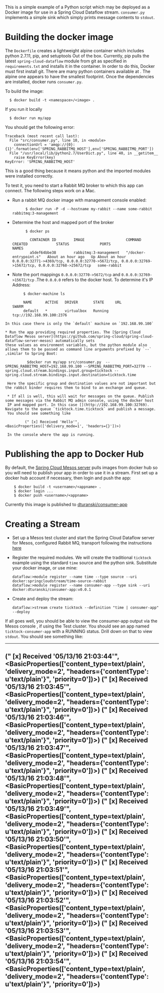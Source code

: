 This is a simple example of a Python script which may be deployed as a Docker image for use in a Spring Cloud Dataflow
stream. `consumer.py` implements a simple sink which simply prints message contents to `stdout`.

Building the docker image
=========================

The `Dockerfile` creates a lightweight alpine container which includes python 2.7.11, pip, and setuptools Out of the box.
Currently, pip pulls the latest `spring-cloud-dataflow` module from git as specified in `requirements.txt` and installs it
in the container. In order to do this, Docker must first install git. There are many python containers available at
[](https://hub.docker.com/_/python/). The alpine one appears to have the smallest footprint. Once the dependencies are installed,
docker runs `consumer.py`.

To build the image:

      $ docker build -t <namespace>/<image> .

If you run it locally

      $ docker run my/app

You should get the following error:

````
Traceback (most recent call last):
  File "src/consumer.py", line 10, in <module>
    connectionUrl = 'amqp://{0}:{1}'.format(env['SPRING_RABBITMQ_HOST'],env['SPRING_RABBITMQ_PORT'])
  File "/usr/local/lib/python2.7/UserDict.py", line 40, in __getitem__
    raise KeyError(key)
KeyError: 'SPRING_RABBITMQ_HOST'
````
This is a good thing because it means python and the imported modules were installed correctly.

To test it, you need to start a Rabbit MQ broker to which this app can connect. The following steps work on a Mac.

  * Run a rabbit MQ docker image with management console enabled:

              $ docker run -P -d --hostname my-rabbit --name some-rabbit rabbitmq:3-management

  * Determine the host and mapped port of the broker

              $ docker ps

                CONTAINER ID        IMAGE                   COMMAND                  CREATED             STATUS              PORTS                                                                                                  NAMES
                a5def64bbe38        rabbitmq:3-management   "/docker-entrypoint.s"   About an hour ago   Up About an hour    0.0.0.0:32771->4369/tcp, 0.0.0.0:32770->5672/tcp, 0.0.0.0:32769->15672/tcp, 0.0.0.0:32768->25672/tcp   some-rabbit

   * Note the port mappings `0.0.0.0:32770->5672/tcp` and `0.0.0.0:32769->15672/tcp` .The `0.0.0.0` refers to the docker host. To determine
   it's IP Address:

              $ docker-machine ls

              NAME      ACTIVE   DRIVER       STATE     URL                         SWARM
              default   *        virtualbox   Running   tcp://192.168.99.100:2376

    In this case there is only the `default` machine on `192.168.99.100`

    * Run the app providing required properties. The [Spring Cloud Dataflow Mesos server](https://github.com/spring-cloud/spring-cloud-dataflow-server-mesos) automatically sets
    these values as environment variables, but the python module also allows them to be passed as command line arguments prefixed by `--`  ,similar to Spring Boot:

              $docker run my/app src/consumer.py  --SPRING_RABBITMQ_HOST=192.168.99.100 --SPRING_RABBITMQ_PORT=32770 --spring.cloud.stream.bindings.input.group=ticktock --spring.cloud.stream.bindings.input.destination=ticktock.time

     Here the specific group and destination values are not important but the rabbit binder requires them to bind to an exchange and queue.

     * If all is well, this will wait for messages on the queue. Publish some messages via the Rabbit MQ admin console, using the docker host
     IP and mapped port. In this case [](http://192.168.99.100:32769). Navigate to the queue `ticktock.time.ticktock` and publish a message.
     You should see something like

             (" [x] Received 'Hello'", <BasicProperties(['delivery_mode=1', 'headers={}'])>)

     In the console where the app is running.

Publishing the app to Docker Hub
================================

By default, the [Spring Cloud Mesos server](https://github.com/spring-cloud/spring-cloud-dataflow-server-mesos) pulls images from docker hub so
you will need to publish your app in order to use it in a stream. First set up a docker hub account if necessary, then login and push the app:

        $ docker build -t <username>/<appname> .
        $ docker login ...
        $ docker push <username>/<appname>

Currently this image is published to [dturanski/consumer-app](https://hub.docker.com/r/dturanski/consumer-app/)

Creating a Stream
=================

* Set up a Mesos test cluster and start the Spring Cloud Dataflow server for Mesos, configured Rabbit MQ, transport following the instructions [here](http://docs.spring.io/spring-cloud-dataflow-server-mesos/docs/current-SNAPSHOT/reference/htmlsingle/#_deploying_streams_on_mesos_and_marathon)

* Register the required modules. We will create the traditional `ticktock` example using the standard `time` source and the python sink.
Substitute your docker image, or use mine:

      dataflow:>module register --name time --type source --uri docker:springcloudstream/time-source-rabbit
      dataflow:>module register --name consumer-app --type sink --uri docker:dturanski/consumer-app:v0.0.1

* Create and deploy the stream:

      dataflow:>stream create ticktock --definition "time | consumer-app" --deploy

If all goes well, you should be able to view the consumer-app output via the Mesos console [](http://192.168.33.10:5050), if using the Test cluster.
You should see an app named `ticktock-consumer-app` with a RUNNING status. Drill down on that to view `stdout`. You should see something like:

----
(" [x] Received '05/13/16 21:03:44'", <BasicProperties(['content_type=text/plain', 'delivery_mode=2', "headers={'contentType': u'text/plain'}", 'priority=0'])>)
(" [x] Received '05/13/16 21:03:45'", <BasicProperties(['content_type=text/plain', 'delivery_mode=2', "headers={'contentType': u'text/plain'}", 'priority=0'])>)
(" [x] Received '05/13/16 21:03:46'", <BasicProperties(['content_type=text/plain', 'delivery_mode=2', "headers={'contentType': u'text/plain'}", 'priority=0'])>)
(" [x] Received '05/13/16 21:03:47'", <BasicProperties(['content_type=text/plain', 'delivery_mode=2', "headers={'contentType': u'text/plain'}", 'priority=0'])>)
(" [x] Received '05/13/16 21:03:48'", <BasicProperties(['content_type=text/plain', 'delivery_mode=2', "headers={'contentType': u'text/plain'}", 'priority=0'])>)
(" [x] Received '05/13/16 21:03:49'", <BasicProperties(['content_type=text/plain', 'delivery_mode=2', "headers={'contentType': u'text/plain'}", 'priority=0'])>)
(" [x] Received '05/13/16 21:03:50'", <BasicProperties(['content_type=text/plain', 'delivery_mode=2', "headers={'contentType': u'text/plain'}", 'priority=0'])>)
(" [x] Received '05/13/16 21:03:51'", <BasicProperties(['content_type=text/plain', 'delivery_mode=2', "headers={'contentType': u'text/plain'}", 'priority=0'])>)
(" [x] Received '05/13/16 21:03:52'", <BasicProperties(['content_type=text/plain', 'delivery_mode=2', "headers={'contentType': u'text/plain'}", 'priority=0'])>)
(" [x] Received '05/13/16 21:03:53'", <BasicProperties(['content_type=text/plain', 'delivery_mode=2', "headers={'contentType': u'text/plain'}", 'priority=0'])>)
(" [x] Received '05/13/16 21:03:54'", <BasicProperties(['content_type=text/plain', 'delivery_mode=2', "headers={'contentType': u'text/plain'}", 'priority=0'])>)
----






